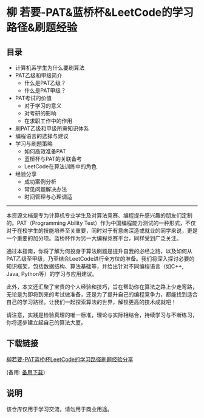 # 柳 若要-PAT&蓝桥杯&LeetCode的学习路径&刷题经验

## 目录

- 计算机系学生为什么要刷算法
- PAT乙级和甲级简介
    - 什么是PAT乙级？
    - 什么是PAT甲级？
- PAT考试的价值
    - 对于学习的意义
    - 对考研的影响
    - 在求职工作中的作用
- 刷PAT乙级和甲级所需知识体系
- 编程语言的选择与建议
- 学习与刷题策略
    - 如何高效准备PAT
    - 蓝桥杯与PAT的关联备考
    - LeetCode在算法训练中的角色
- 经验分享
    - 成功案例分析
    - 常见问题解决办法
    - 时间管理与心理调适

---

本资源文档是专为计算机专业学生及对算法竞赛、编程提升感兴趣的朋友们定制的。PAT（Programming Ability Test）作为中国编程能力测试的一种形式，不仅对于在校学生的技能培养至关重要，同时对于有意向深造或就业的同学来说，更是一个重要的加分项。蓝桥杯作为另一大编程竞赛平台，同样受到广泛关注。

通过本指南，你将了解为何投身于算法刷题是提升自我的必经之路，以及如何从PAT乙级至甲级，乃至结合LeetCode进行全方位的准备。我们将深入探讨必要的知识框架，包括数据结构、算法基础等，并给出针对不同编程语言（如C++, Java, Python等）的学习与应用建议。

此外，本文还汇聚了宝贵的个人经验和技巧，旨在帮助你在算法之路上少走弯路，无论是为即将到来的考试做准备，还是为了提升自己的编程竞争力，都能找到适合自己的学习路径。让我们一起探索算法的世界，解锁更高的技术成就吧！

请注意，实践是检验真理的唯一标准，理论与实际相结合，持续学习与不断练习，你将逐步建立起自己的算法大厦。

## 下载链接
[柳若要-PAT蓝桥杯LeetCode的学习路径刷题经验分享](https://pan.quark.cn/s/9cba2113d4f4) 

(备用: [备用下载](https://pan.baidu.com/s/1vC3fgXBm_ouQDyYKrzdNCQ?pwd=1234))

## 说明

该仓库仅用于学习交流，请勿用于商业用途。
